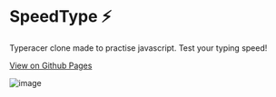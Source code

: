 # SpeedType ⚡ 
Typeracer clone made to practise javascript. Test your typing speed!

[View on Github Pages](https://rossw01.github.io/speed-type)

![image](https://user-images.githubusercontent.com/56947241/192621467-1caac655-7756-40bc-91d8-d41ad916d9ba.png)

